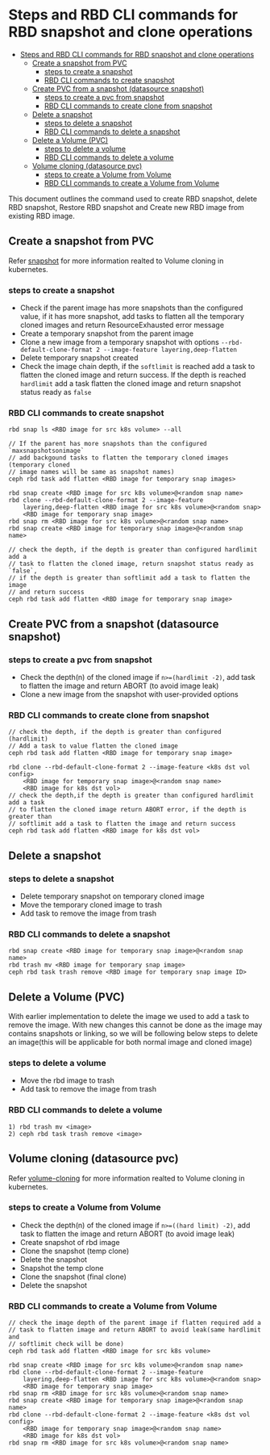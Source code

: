 # Steps and RBD CLI commands for RBD snapshot and clone operations

- [Steps and RBD CLI commands for RBD snapshot and clone operations](#steps-and-rbd-cli-commands-for-rbd-snapshot-and-clone-operations)
  - [Create a snapshot from PVC](#create-a-snapshot-from-pvc)
    - [steps to create a snapshot](#steps-to-create-a-snapshot)
    - [RBD CLI commands to create snapshot](#rbd-cli-commands-to-create-snapshot)
  - [Create PVC from a snapshot (datasource snapshot)](#create-pvc-from-a-snapshot-datasource-snapshot)
    - [steps to create a pvc from snapshot](#steps-to-create-a-pvc-from-snapshot)
    - [RBD CLI commands to create clone from snapshot](#rbd-cli-commands-to-create-clone-from-snapshot)
  - [Delete a snapshot](#delete-a-snapshot)
    - [steps to delete a snapshot](#steps-to-delete-a-snapshot)
    - [RBD CLI commands to delete a snapshot](#rbd-cli-commands-to-delete-a-snapshot)
  - [Delete a Volume (PVC)](#delete-a-volume-pvc)
    - [steps to delete a volume](#steps-to-delete-a-volume)
    - [RBD CLI commands to delete a volume](#rbd-cli-commands-to-delete-a-volume)
  - [Volume cloning (datasource pvc)](#volume-cloning-datasource-pvc)
    - [steps to create a Volume from Volume](#steps-to-create-a-volume-from-volume)
    - [RBD CLI commands to create a Volume from Volume](#rbd-cli-commands-to-create-a-volume-from-volume)

This document outlines the command used to create RBD snapshot, delete RBD
snapshot, Restore RBD snapshot and Create new RBD image from existing RBD image.

## Create a snapshot from PVC

Refer [snapshot](https://kubernetes.io/docs/concepts/storage/volume-snapshots/)
for more information realted to Volume cloning in kubernetes.

### steps to create a snapshot

- Check if the parent image has more snapshots than the configured value, if
  it has more snapshot, add tasks to flatten all the temporary cloned images
  and return ResourceExhausted error message
- Create a temporary snapshot from the parent image
- Clone a new image from a temporary snapshot with options
  `--rbd-default-clone-format 2 --image-feature layering,deep-flatten`
- Delete temporary snapshot created
- Check the image chain depth, if the `softlimit` is reached add a task to flatten
  the cloned image and return success. If the depth is reached `hardlimit` add a
  task flatten the cloned image and return snapshot status ready as `false`

### RBD CLI commands to create snapshot

```
rbd snap ls <RBD image for src k8s volume> --all

// If the parent has more snapshots than the configured `maxsnapshotsonimage`
// add backgound tasks to flatten the temporary cloned images (temporary cloned
// image names will be same as snapshot names)
ceph rbd task add flatten <RBD image for temporary snap images>

rbd snap create <RBD image for src k8s volume>@<random snap name>
rbd clone --rbd-default-clone-format 2 --image-feature
    layering,deep-flatten <RBD image for src k8s volume>@<random snap>
    <RBD image for temporary snap image>
rbd snap rm <RBD image for src k8s volume>@<random snap name>
rbd snap create <RBD image for temporary snap image>@<random snap name>

// check the depth, if the depth is greater than configured hardlimit add a
// task to flatten the cloned image, return snapshot status ready as `false`,
// if the depth is greater than softlimit add a task to flatten the image
// and return success
ceph rbd task add flatten <RBD image for temporary snap image>
```

## Create PVC from a snapshot (datasource snapshot)

### steps to create a pvc from snapshot

- Check the depth(n) of the cloned image if `n>=(hardlimit -2)`, add task to
  flatten the image and return ABORT (to avoid image leak)
- Clone a new image from the snapshot with user-provided options

### RBD CLI commands to create clone from snapshot

```
// check the depth, if the depth is greater than configured (hardlimit)
// Add a task to value flatten the cloned image
ceph rbd task add flatten <RBD image for temporary snap image>

rbd clone --rbd-default-clone-format 2 --image-feature <k8s dst vol config>
    <RBD image for temporary snap image>@<random snap name>
    <RBD image for k8s dst vol>
// check the depth,if the depth is greater than configured hardlimit add a task
// to flatten the cloned image return ABORT error, if the depth is greater than
// softlimit add a task to flatten the image and return success
ceph rbd task add flatten <RBD image for k8s dst vol>
```

## Delete a snapshot

### steps to delete a snapshot

- Delete temporary snapshot on temporary cloned image
- Move the temporary cloned image to trash
- Add task to remove the image from trash

### RBD CLI commands to delete a snapshot

```
rbd snap create <RBD image for temporary snap image>@<random snap name>
rbd trash mv <RBD image for temporary snap image>
ceph rbd task trash remove <RBD image for temporary snap image ID>
```

## Delete a Volume (PVC)

With earlier implementation to delete the image we used to add a task to remove
the image. With new changes this cannot be done as the image may contains
snapshots or linking, so we will be following below steps to delete an
image(this will be applicable for both normal image and cloned image)

### steps to delete a volume

- Move the rbd image to trash
- Add task to remove the image from trash

### RBD CLI commands to delete a volume

```
1) rbd trash mv <image>
2) ceph rbd task trash remove <image>
```

## Volume cloning (datasource pvc)

Refer
[volume-cloning](https://kubernetes.io/docs/concepts/storage/volume-pvc-datasource/)
for more information realted to Volume cloning in kubernetes.

### steps to create a Volume from Volume

- Check the depth(n) of the cloned image if `n>=((hard limit) -2)`, add task to
  flatten the image and return ABORT (to avoid image leak)
- Create snapshot of rbd image
- Clone the snapshot (temp clone)
- Delete the snapshot
- Snapshot the temp clone
- Clone the snapshot (final clone)
- Delete the snapshot

### RBD CLI commands to create a Volume from Volume

```
// check the image depth of the parent image if flatten required add a
// task to flatten image and return ABORT to avoid leak(same hardlimit and
// softlimit check will be done)
ceph rbd task add flatten <RBD image for src k8s volume>

rbd snap create <RBD image for src k8s volume>@<random snap name>
rbd clone --rbd-default-clone-format 2 --image-feature
    layering,deep-flatten <RBD image for src k8s volume>@<random snap>
    <RBD image for temporary snap image>
rbd snap rm <RBD image for src k8s volume>@<random snap name>
rbd snap create <RBD image for temporary snap image>@<random snap name>
rbd clone --rbd-default-clone-format 2 --image-feature <k8s dst vol config>
    <RBD image for temporary snap image>@<random snap name>
    <RBD image for k8s dst vol>
rbd snap rm <RBD image for src k8s volume>@<random snap name>
```
